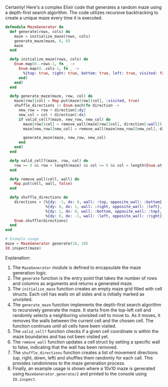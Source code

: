 Certainly! Here's a complex Elixir code that generates a random maze using a depth-first search algorithm. The code utilizes recursive backtracking to create a unique maze every time it is executed.

```elixir
defmodule MazeGenerator do
  def generate(rows, cols) do
    maze = initialize_maze(rows, cols)
    generate_maze(maze, 0, 0)
    maze
  end

  defp initialize_maze(rows, cols) do
    Enum.map(0..rows-1, fn _ ->
      Enum.map(0..cols-1, fn _ ->
        %{top: true, right: true, bottom: true, left: true, visited: false}
      end)
    end)
  end

  defp generate_maze(maze, row, col) do
    maze[row][col] = Map.put(maze[row][col], :visited, true)
    shuffle_directions |> Enum.each(fn direction ->
      new_row = row + direction[:dy]
      new_col = col + direction[:dx]
      if valid_cell?(maze, new_row, new_col) do
        maze[row][col] = remove_wall(maze[row][col], direction[:wall])
        maze[new_row][new_col] = remove_wall(maze[new_row][new_col], direction[:opposite_wall])

        generate_maze(maze, new_row, new_col)
      end
    end)
  end

  defp valid_cell?(maze, row, col) do
    row >= 0 && row < length(maze) && col >= 0 && col < length(Enum.at(maze, 0)) && not(maze[row][col].visited)
  end

  defp remove_wall(cell, wall) do
    Map.put(cell, wall, false)
  end

  defp shuffle_directions do
    directions = [%{dy: -1, dx: 0, wall: :top, opposite_wall: :bottom},
                  %{dy: 0, dx: 1, wall: :right, opposite_wall: :left},
                  %{dy: 1, dx: 0, wall: :bottom, opposite_wall: :top},
                  %{dy: 0, dx: -1, wall: :left, opposite_wall: :right}]
    Enum.shuffle(directions)
  end
end

# Example usage
maze = MazeGenerator.generate(10, 10)
IO.inspect(maze)
```

Explanation:
1. The `MazeGenerator` module is defined to encapsulate the maze generation logic.
2. The `generate` function is the entry point that takes the number of rows and columns as arguments and returns a generated maze.
3. The `initialize_maze` function creates an empty maze grid filled with cell structs. Each cell has walls on all sides and is initially marked as unvisited.
4. The `generate_maze` function implements the depth-first search algorithm to recursively generate the maze. It starts from the top-left cell and randomly selects a neighboring unvisited cell to move to. As it moves, it removes the walls between the current cell and the chosen cell. The function continues until all cells have been visited.
5. The `valid_cell?` function checks if a given cell coordinate is within the maze boundaries and has not been visited yet.
6. The `remove_wall` function updates a cell struct by setting a specific wall to false, indicating that the wall has been removed.
7. The `shuffle_directions` function creates a list of movement directions (up, right, down, left) and shuffles them randomly for each call. This provides randomness to the maze generation process.
8. Finally, an example usage is shown where a 10x10 maze is generated using `MazeGenerator.generate/2` and printed to the console using `IO.inspect`.